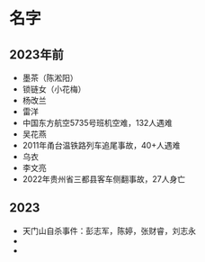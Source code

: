 # 名字
## 2023年前
- 墨茶（陈淞阳）
- 锁链女（小花梅）
- 杨改兰
- 雷洋
- 中国东方航空5735号班机空难，132人遇难
- 吴花燕
- 2011年甬台温铁路列车追尾事故，40+人遇难
- 乌衣
- 李文亮
- 2022年贵州省三都县客车侧翻事故，27人身亡

## 2023
- 天门山自杀事件：彭志军，陈婷，张财睿，刘志永
- 
- 
